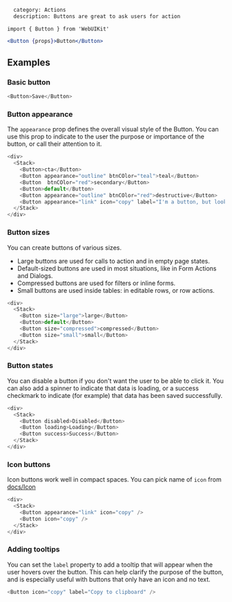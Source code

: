 ```meta
  category: Actions
  description: Buttons are great to ask users for action
```

`import { Button } from 'WebUIKit'`

```jsx
<Button {props}>Button</Button>
```

## Examples

### Basic button

```js
<Button>Save</Button>
```

### Button appearance

The `appearance` prop defines the overall visual style of the Button. You can use
this prop to indicate to the user the purpose or importance of the button, or call
their attention to it.


```js
<div>
  <Stack>
    <Button>cta</Button>
    <Button appearance="outline" btnCOlor="teal">teal</Button>
    <Button  btnCOlor="red">secondary</Button>
    <Button>default</Button>
    <Button appearance="outline" btnCOlor="red">destructive</Button>
    <Button appearance="link" icon="copy" label="I'm a button, but look like a link." />
  </Stack>
</div>
```

### Button sizes

You can create buttons of various sizes.

- Large buttons are used for calls to action and in empty page states.
- Default-sized buttons are used in most situations, like in Form Actions and Dialogs.
- Compressed buttons are used for filters or inline forms.
- Small buttons are used inside tables: in editable rows, or row actions.

```js
<div>
  <Stack>
    <Button size="large">large</Button>
    <Button>default</Button>
    <Button size="compressed">compressed</Button>
    <Button size="small">small</Button>
  </Stack>
</div>
```

### Button states

You can disable a button if you don't want the user to be able to click it. You can also add a spinner
to indicate that data is loading, or a success checkmark to indicate (for example) that data has been
saved successfully.

```js
<div>
  <Stack>
    <Button disabled>Disabled</Button>
    <Button loading>Loading</Button>
    <Button success>Success</Button>
  </Stack>
</div>
```

### Icon buttons

Icon buttons work well in compact spaces. You can pick name of `icon` from [docs/Icon](#/component/icon)

```js
<div>
  <Stack>
    <Button appearance="link" icon="copy" />
    <Button icon="copy" />
  </Stack>
</div>
```

### Adding tooltips

You can set the `label` property to add a tooltip that will appear when the user hovers over
the button. This can help clarify the purpose of the button, and is especially useful with
buttons that only have an icon and no text.

```js
<Button icon="copy" label="Copy to clipboard" />
```